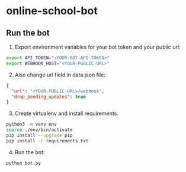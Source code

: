 # online-school-bot

## Run the bot

 1. Export environment variables for your bot token and your public url:
```bash
export API_TOKEN="<YOUR-BOT-API-TOKEN>"
export WEBHOOK_HOST="<YOUR-PUBLIC-URL>"
```
 2. Also change url field in data.json file:
```json
{
  "url": "<YOUR-PUBLIC-URL>/webhook",
  "drop_pending_updates": true
}
```
 3. Create virtualenv and install requirements:
```bash
python3 -m venv env
source ./env/bin/activate
pip install --upgrade pip
pip install -r requirements.txt
 ```
 4. Run the bot:
```bash
python bot.py
```
